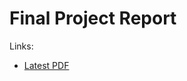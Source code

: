 # Final Project Report

Links:

- [Latest PDF](https://github.com/jamesWalker55/qmul-final-project-report/blob/typst-action/out/report.pdf)
